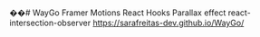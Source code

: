 ��#   W a y G o 
 
 Framer Motions
React Hooks
Parallax effect
react-intersection-observer
https://sarafreitas-dev.github.io/WayGo/
